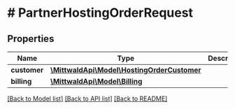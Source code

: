 # # PartnerHostingOrderRequest

## Properties

Name | Type | Description | Notes
------------ | ------------- | ------------- | -------------
**customer** | [**\MittwaldApi\Model\HostingOrderCustomer**](HostingOrderCustomer.md) |  | [optional]
**billing** | [**\MittwaldApi\Model\Billing**](Billing.md) |  | [optional]

[[Back to Model list]](../../README.md#models) [[Back to API list]](../../README.md#endpoints) [[Back to README]](../../README.md)

